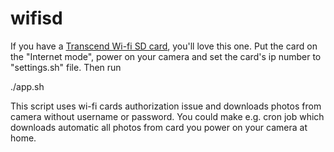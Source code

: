 wifisd
======

If you have a [Transcend Wi-fi SD card](http://uk.transcend-info.com/Products/No-401), you'll love this one. Put the card on the "Internet mode", power on your camera and set the card's ip number to "settings.sh" file. Then run 

./app.sh

This script uses wi-fi cards authorization issue and downloads photos from camera without username or password. You could make e.g. cron job which downloads automatic all photos from card you power on your camera at home.
